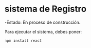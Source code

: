 <h1>sistema de Registro</h1>

-Estado: En proceso de construcción.

Para ejecutar el sistema, debes poner:

```npm install react```
